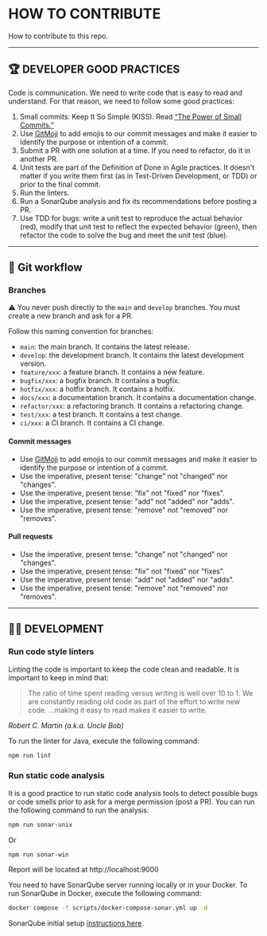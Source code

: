 # HOW TO CONTRIBUTE

How to contribute to this repo.

---

## 🏆 DEVELOPER GOOD PRACTICES

Code is communication. We need to write code that is easy to read and
understand. For that reason, we need to follow some good practices:

1. Small commits: Keep It So Simple (KISS).
   Read [“The Power of Small Commits.”](https://levelup.gitconnected.com/the-power-of-working-in-small-commits-8bae57ecfbda)
2. Use [GitMoji](https://gitmoji.dev/)  to add emojis to our commit messages and
   make it easier to identify the purpose or intention of a commit.
3. Submit a PR with one solution at a time. If you need to refactor, do it in
   another PR.
4. Unit tests are part of the Definition of Done in Agile practices. It doesn't
   matter if
   you write
   them first (as in Test-Driven Development, or TDD) or prior to the final
   commit.
5. Run the linters.
6. Run a SonarQube analysis and fix its recommendations before posting a PR.
7. Use TDD for bugs: write a unit test to reproduce the actual behavior (red),
   modify that unit test to reflect the expected behavior (green), then refactor
   the code to solve the bug and meet the unit test (blue).

---

## 📝 Git workflow

### Branches

⚠️ You never push directly to the `main` and `develop` branches. You must create
a new branch and ask for a PR.

Follow this naming convention for branches:

* `main`: the main branch. It contains the latest release.
* `develop`: the development branch. It contains the latest development version.
* `feature/xxx`: a feature branch. It contains a new feature.
* `bugfix/xxx`: a bugfix branch. It contains a bugfix.
* `hotfix/xxx`: a hotfix branch. It contains a hotfix.
* `docs/xxx`: a documentation branch. It contains a documentation change.
* `refactor/xxx`: a refactoring branch. It contains a refactoring change.
* `test/xxx`: a test branch. It contains a test change.
* `ci/xxx`: a CI branch. It contains a CI change.

#### Commit messages

* Use [GitMoji](https://gitmoji.dev/)  to add emojis to our commit messages and
  make it easier to identify the purpose or intention of a commit.
* Use the imperative, present tense: "change" not "changed" nor "changes".
* Use the imperative, present tense: "fix" not "fixed" nor "fixes".
* Use the imperative, present tense: "add" not "added" nor "adds".
* Use the imperative, present tense: "remove" not "removed" nor "removes".

#### Pull requests

* Use the imperative, present tense: "change" not "changed" nor "changes".
* Use the imperative, present tense: "fix" not "fixed" nor "fixes".
* Use the imperative, present tense: "add" not "added" nor "adds".
* Use the imperative, present tense: "remove" not "removed" nor "removes".

---

## 👩‍💻 DEVELOPMENT

### Run code style linters

Linting the code is important to keep the code clean and readable. It is
important to keep in mind that:

> The ratio of time spent reading versus writing is well over 10 to 1. We are
> constantly reading old code as part of the effort to write new code. …making
> it
> easy to read makes it easier to write.

_Robert C. Martin (a.k.a. Uncle Bob)_

To run the linter for Java, execute the following command:

````bash
npm run lint
````

### Run static code analysis

It is a good practice to run static code analysis tools to detect possible bugs
or code smells prior to ask for a merge permission (post a PR). You can run the
following command to run the analysis:

```bash
npm run sonar-unix
```

Or

```bash
npm run sonar-win
```

Report will be located at http://localhost:9000

You need to have SonarQube server running locally or in your Docker.
To run SonarQube in Docker, execute the following command:

```bash
docker compose -f scripts/docker-compose-sonar.yml up -d
```

SonarQube initial
setup [instructions here](https://blankfactor.atlassian.net/wiki/spaces/Marqueta/pages/614793231/Developer+s+best+practices#%F0%9F%91%A8%E2%80%8D%F0%9F%92%BB-STATIC-CODE-ANALYSIS-WITH-SONARQUBE).
